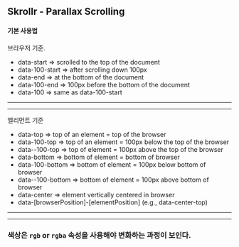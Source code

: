 ## Skrollr - Parallax Scrolling

#### 기본 사용법


브라우저 기준.
- data-start => scrolled to the top of the document
- data-100-start => after scrolling down 100px
- data-end => at the bottom of the document
- data-100-end => 100px before the bottom of the document
- data-100 => same as data-100-start
---
---
엘리먼트 기준
- data-top => top of an element = top of the browser
- data-100-top => top of an element = 100px below the top of the browser
- data--100-top => top of element = 100px above the top of the browser
- data-bottom => bottom of element = bottom of browser
- data-100-bottom => bottom of element = 100px below bottom of browser
- data--100-bottom => bottom of element = 100px above bottom of browser
- data-center => element vertically centered in browser
- data-[browserPosition]-[elementPosition] (e.g., data-center-top)
---
---
### 색상은 `rgb` or `rgba` 속성을 사용해야 변화하는 과정이 보인다. 
